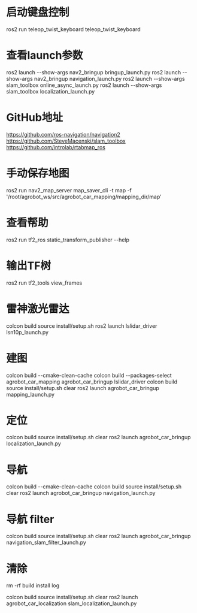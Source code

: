 
# 启动键盘控制
ros2 run teleop_twist_keyboard teleop_twist_keyboard
 
# 查看launch参数
ros2 launch --show-args nav2_bringup bringup_launch.py
ros2 launch --show-args nav2_bringup navigation_launch.py
ros2 launch --show-args slam_toolbox online_async_launch.py
ros2 launch --show-args slam_toolbox localization_launch.py

# GitHub地址
https://github.com/ros-navigation/navigation2
https://github.com/SteveMacenski/slam_toolbox
https://github.com/introlab/rtabmap_ros

# 手动保存地图
ros2 run nav2_map_server map_saver_cli -t map -f '/root/agrobot_ws/src/agrobot_car_mapping/mapping_dir/map'
 
# 查看帮助
ros2 run tf2_ros static_transform_publisher --help

# 输出TF树
ros2 run tf2_tools view_frames

# 雷神激光雷达
colcon build
source install/setup.sh
ros2 launch lslidar_driver lsn10p_launch.py
 
# 建图  
colcon build --cmake-clean-cache
colcon build --packages-select agrobot_car_mapping agrobot_car_bringup lslidar_driver
colcon build
source install/setup.sh
clear
ros2 launch agrobot_car_bringup mapping_launch.py


# 定位
colcon build
source install/setup.sh
clear 
ros2 launch agrobot_car_bringup localization_launch.py


# 导航
colcon build --cmake-clean-cache
colcon build 
source install/setup.sh
clear
ros2 launch agrobot_car_bringup navigation_launch.py


# 导航 filter
colcon build 
source install/setup.sh
clear
ros2 launch agrobot_car_bringup navigation_slam_filter_launch.py


# 清除
rm -rf build install log

colcon build 
source install/setup.sh
clear
ros2 launch agrobot_car_localization slam_localization_launch.py 